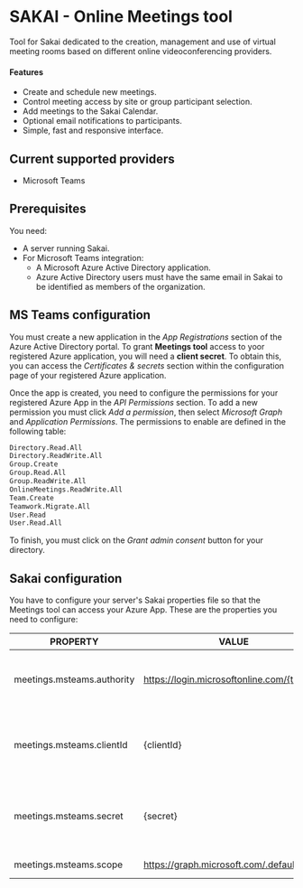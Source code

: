 # SAKAI - Online Meetings tool

Tool for Sakai dedicated to the creation, management and use of virtual meeting rooms based on different online videoconferencing providers.

#### Features

- Create and schedule new meetings.
- Control meeting access by site or group participant selection.
- Add meetings to the Sakai Calendar.
- Optional email notifications to participants.
- Simple, fast and responsive interface.


## Current supported providers
- Microsoft Teams

## Prerequisites
You need:
- A server running Sakai.
- For Microsoft Teams integration:
  - A Microsoft Azure Active Directory application.
  - Azure Active Directory users must have the same email in Sakai to be identified as members of the organization.

## MS Teams configuration
You must create a new application in the  _App Registrations_ section of the Azure Active Directory portal. To grant **Meetings tool** access to yoor registered Azure application, you will need a **client secret**. To obtain this, you can access the _Certificates & secrets_ section within the configuration page of your registered Azure application.

Once the app is created, you need to configure the permissions for your registered Azure App in the _API Permissions_ section. To add a new permission you must click _Add a permission_, then select _Microsoft Graph_ and _Application Permissions_. The permissions to enable are defined in the following table:

```sh
Directory.Read.All
Directory.ReadWrite.All
Group.Create
Group.Read.All
Group.ReadWrite.All
OnlineMeetings.ReadWrite.All
Team.Create
Teamwork.Migrate.All
User.Read
User.Read.All
```

To finish, you must click on the _Grant admin consent_ button for your directory.

## Sakai configuration
You have to configure your server's Sakai properties file so that the Meetings tool can access your Azure App. These are the properties you need to configure:


| PROPERTY | VALUE | DESCRIPTION | 
| ------ | ------ | ------ |
| meetings.msteams.authority | https://login.microsoftonline.com/{tenant}/ | {tenant} is the Tenant ID of your Azure Active Directory |
| meetings.msteams.clientId | {clientId} | {clientId} is the Application (Client) Id from your _App registration_  |
| meetings.msteams.secret | {secret} | This is the secret you created under _Certificates & secrets_ section  |
| meetings.msteams.scope | https://graph.microsoft.com/.default | This is a fixed value |
